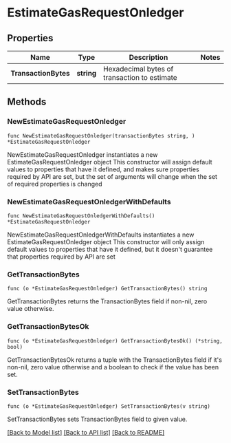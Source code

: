 # EstimateGasRequestOnledger

## Properties

Name | Type | Description | Notes
------------ | ------------- | ------------- | -------------
**TransactionBytes** | **string** | Hexadecimal bytes of transaction to estimate | 

## Methods

### NewEstimateGasRequestOnledger

`func NewEstimateGasRequestOnledger(transactionBytes string, ) *EstimateGasRequestOnledger`

NewEstimateGasRequestOnledger instantiates a new EstimateGasRequestOnledger object
This constructor will assign default values to properties that have it defined,
and makes sure properties required by API are set, but the set of arguments
will change when the set of required properties is changed

### NewEstimateGasRequestOnledgerWithDefaults

`func NewEstimateGasRequestOnledgerWithDefaults() *EstimateGasRequestOnledger`

NewEstimateGasRequestOnledgerWithDefaults instantiates a new EstimateGasRequestOnledger object
This constructor will only assign default values to properties that have it defined,
but it doesn't guarantee that properties required by API are set

### GetTransactionBytes

`func (o *EstimateGasRequestOnledger) GetTransactionBytes() string`

GetTransactionBytes returns the TransactionBytes field if non-nil, zero value otherwise.

### GetTransactionBytesOk

`func (o *EstimateGasRequestOnledger) GetTransactionBytesOk() (*string, bool)`

GetTransactionBytesOk returns a tuple with the TransactionBytes field if it's non-nil, zero value otherwise
and a boolean to check if the value has been set.

### SetTransactionBytes

`func (o *EstimateGasRequestOnledger) SetTransactionBytes(v string)`

SetTransactionBytes sets TransactionBytes field to given value.



[[Back to Model list]](../README.md#documentation-for-models) [[Back to API list]](../README.md#documentation-for-api-endpoints) [[Back to README]](../README.md)


